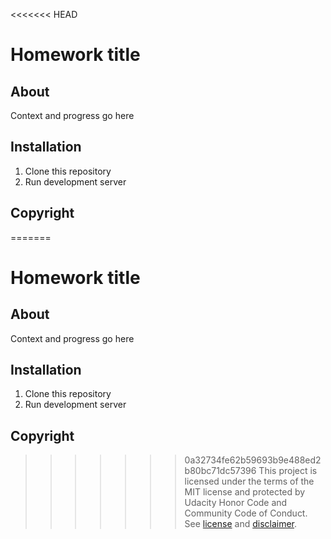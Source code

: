 <<<<<<< HEAD
# Homework title

## About
Context and progress go here

## Installation

1. Clone this repository
2. Run development server

## Copyright
=======
# Homework title

## About
Context and progress go here

## Installation

1. Clone this repository
2. Run development server

## Copyright
>>>>>>> 0a32734fe62b59693b9e488ed2b80bc71dc57396
This project is licensed under the terms of the MIT license and protected by Udacity Honor Code and Community Code of Conduct. See [license](LICENSE.md) and [disclaimer](LICENSE.DISCLAIMER.md).